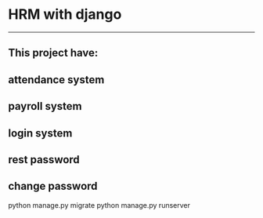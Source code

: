 # HRM with django
------------------------------
## This project have:

## attendance system
## payroll system
## login system
## rest password
## change password


python manage.py migrate
python manage.py runserver
